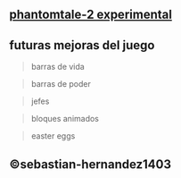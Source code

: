 
## [phantomtale-2 experimental](https://arcade.makecode.com/46685-68969-19558-82562)

## futuras mejoras del juego

>barras de vida 

>barras de poder 

>jefes

>bloques animados

>easter eggs

## ©sebastian-hernandez1403

